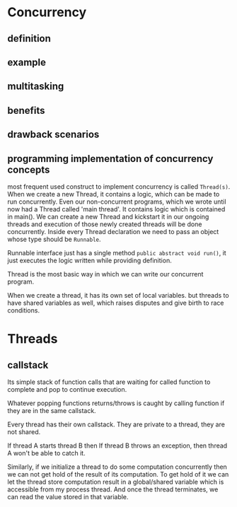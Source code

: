 # Concurrency

## definition

## example

## multitasking

## benefits

## drawback scenarios

## programming implementation of concurrency concepts
most frequent used construct to implement concurrency is called `Thread(s)`. When we create a new Thread, it contains a logic, which can be made to run
concurrently. 
Even our non-concurrent programs, which we wrote until now had a Thread called 'main thread'. It contains logic which is contained in main().
We can create a new Thread and kickstart it in our ongoing threads and execution of those newly created threads will be done concurrently.
Inside every Thread declaration we need to pass an object whose type should be `Runnable`.

Runnable interface just has a single method `public abstract void run()`, it just executes the logic written while providing definition.

Thread is the most basic way in which we can write our concurrent program.

When we create a thread, it has its own set of local variables. but threads to have shared variables as well, which raises disputes and give birth to
race conditions.

# Threads

## callstack
Its simple stack of function calls that are waiting for called function to complete and pop to continue execution.

Whatever popping functions returns/throws is caught by calling function if they are in the same callstack.

Every thread has their own callstack. They are private to a thread, they are not shared.

If thread A starts thread B then If thread B throws an exception, then thread A won't be able to catch it.

Similarly, if we initialize a thread to do some computation concurrently then we can not get hold of the result of its computation.
To get hold of it we can let the thread store computation result in a global/shared variable which is accessible from my process thread.
And once the thread terminates, we can read the value stored in that variable.



